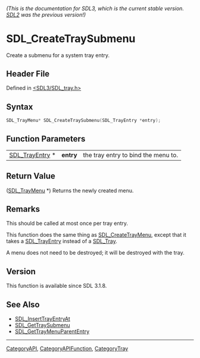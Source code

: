 ###### (This is the documentation for SDL3, which is the current stable version. [SDL2](https://wiki.libsdl.org/SDL2/) was the previous version!)
# SDL_CreateTraySubmenu

Create a submenu for a system tray entry.

## Header File

Defined in [<SDL3/SDL_tray.h>](https://github.com/libsdl-org/SDL/blob/main/include/SDL3/SDL_tray.h)

## Syntax

```c
SDL_TrayMenu* SDL_CreateTraySubmenu(SDL_TrayEntry *entry);
```

## Function Parameters

|                                  |           |                                     |
| -------------------------------- | --------- | ----------------------------------- |
| [SDL_TrayEntry](SDL_TrayEntry) * | **entry** | the tray entry to bind the menu to. |

## Return Value

([SDL_TrayMenu](SDL_TrayMenu) *) Returns the newly created menu.

## Remarks

This should be called at most once per tray entry.

This function does the same thing as
[SDL_CreateTrayMenu](SDL_CreateTrayMenu), except that it takes a
[SDL_TrayEntry](SDL_TrayEntry) instead of a [SDL_Tray](SDL_Tray).

A menu does not need to be destroyed; it will be destroyed with the tray.

## Version

This function is available since SDL 3.1.8.

## See Also

- [SDL_InsertTrayEntryAt](SDL_InsertTrayEntryAt)
- [SDL_GetTraySubmenu](SDL_GetTraySubmenu)
- [SDL_GetTrayMenuParentEntry](SDL_GetTrayMenuParentEntry)

----
[CategoryAPI](CategoryAPI), [CategoryAPIFunction](CategoryAPIFunction), [CategoryTray](CategoryTray)

